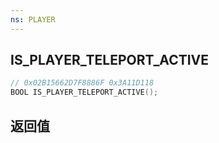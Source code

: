 ```yaml
---
ns: PLAYER
---
```

## IS_PLAYER_TELEPORT_ACTIVE

```c
// 0x02B15662D7F8886F 0x3A11D118
BOOL IS_PLAYER_TELEPORT_ACTIVE();
```


## 返回值
